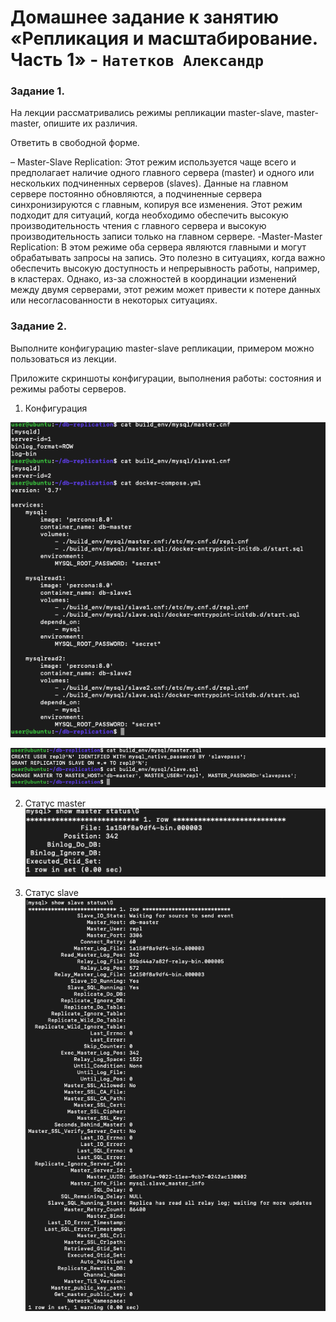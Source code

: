 # Домашнее задание к занятию «Репликация и масштабирование. Часть 1» - `Натетков Александр`



### Задание 1. 

На лекции рассматривались режимы репликации master-slave, master-master, опишите их различия.

Ответить в свободной форме.




– Master-Slave Replication: Этот режим используется чаще всего и предполагает наличие одного главного сервера (master) и одного или нескольких подчиненных серверов (slaves).
Данные на главном сервере постоянно обновляются, а подчиненные сервера синхронизируются с главным, копируя все изменения.
Этот режим подходит для ситуаций, когда необходимо обеспечить высокую производительность чтения с главного сервера и высокую производительность записи только на главном сервере.
-Master-Master Replication: В этом режиме оба сервера являются главными и могут обрабатывать запросы на запись. Это полезно в ситуациях, когда важно обеспечить высокую доступность и непрерывность работы, например, в кластерах. Однако, из-за сложностей в координации изменений между двумя серверами, этот режим может привести к потере данных или несогласованности в некоторых ситуациях.


### Задание 2.

Выполните конфигурацию master-slave репликации, примером можно пользоваться из лекции.

Приложите скриншоты конфигурации, выполнения работы: состояния и режимы работы серверов.

1. Конфигурация

![Конфигурация](https://github.com/karapuze/gitlab-hw/blob/main/img/Снимок%20экрана%202023-12-01%20в%2012.57.10.png)

![Конфигурация](https://github.com/karapuze/gitlab-hw/blob/main/img/Снимок%20экрана%202023-12-01%20в%2013.01.43.png)

2. Статус master
![master](https://github.com/karapuze/gitlab-hw/blob/main/img/Снимок%20экрана%202023-12-01%20в%2013.00.48.png)

3. Статус slave
![slave](https://github.com/karapuze/gitlab-hw/blob/main/img/Снимок%20экрана%202023-12-01%20в%2013.00.30.png)
